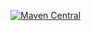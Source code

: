 [![Maven Central](https://img.shields.io/maven-central/v/io.github.cozyloon/ezconfig.svg?label=Maven%20Central)](https://search.maven.org/search?q=g:%22io.github.cozyloon%22%20AND%20a:%22ezconfig%22)
